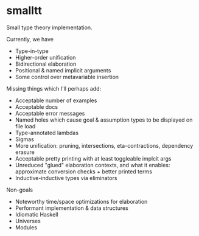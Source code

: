 # smalltt

Small type theory implementation. 

Currently, we have
  - Type-in-type
  - Higher-order unification
  - Bidirectional elaboration
  - Positional & named implicit arguments
  - Some control over metavariable insertion
  
Missing things which I'll perhaps add:

  - Acceptable number of examples
  - Acceptable docs
  - Acceptable error messages
  - Named holes which cause goal & assumption types to be displayed on file load
  - Type-annotated lambdas
  - Sigmas
  - More unification: pruning, intersections, eta-contractions, dependency erasure
  - Acceptable pretty printing with at least toggleable implcit args
  - Unreduced "glued" elaboration contexts, and what it enables: approximate conversion checks + better printed terms
  - Inductive-inductive types via eliminators
  
Non-goals
  - Noteworthy time/space optimizations for elaboration
  - Performant implementation & data structures
  - Idiomatic Haskell
  - Universes
  - Modules
